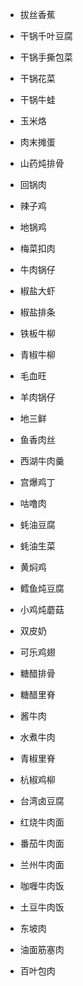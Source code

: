 - 拔丝香蕉
- 干锅千叶豆腐
- 干锅手撕包菜
- 干锅花菜
- 干锅牛蛙
- 玉米烙
- 肉末摊蛋
- 山药炖排骨
- 回锅肉
- 辣子鸡
- 地锅鸡
- 梅菜扣肉

- 牛肉锅仔
- 椒盐大虾
- 椒盐排条
- 铁板牛柳
- 青椒牛柳
- 毛血旺
- 羊肉锅仔
- 地三鲜
- 鱼香肉丝
- 西湖牛肉羹
- 宫爆鸡丁
- 咕噜肉
- 蚝油豆腐
- 蚝油生菜
- 黄焖鸡

- 鳕鱼炖豆腐
- 小鸡炖蘑菇

- 双皮奶
- 可乐鸡翅
- 糖醋排骨
- 糖醋里脊

- 酱牛肉
- 水煮牛肉

- 青椒里脊
- 杭椒鸡柳
- 台湾卤豆腐

- 红烧牛肉面
- 番茄牛肉面
- 兰州牛肉面

- 咖喱牛肉饭
- 土豆牛肉饭

- 东坡肉
- 油面筋塞肉
- 百叶包肉

